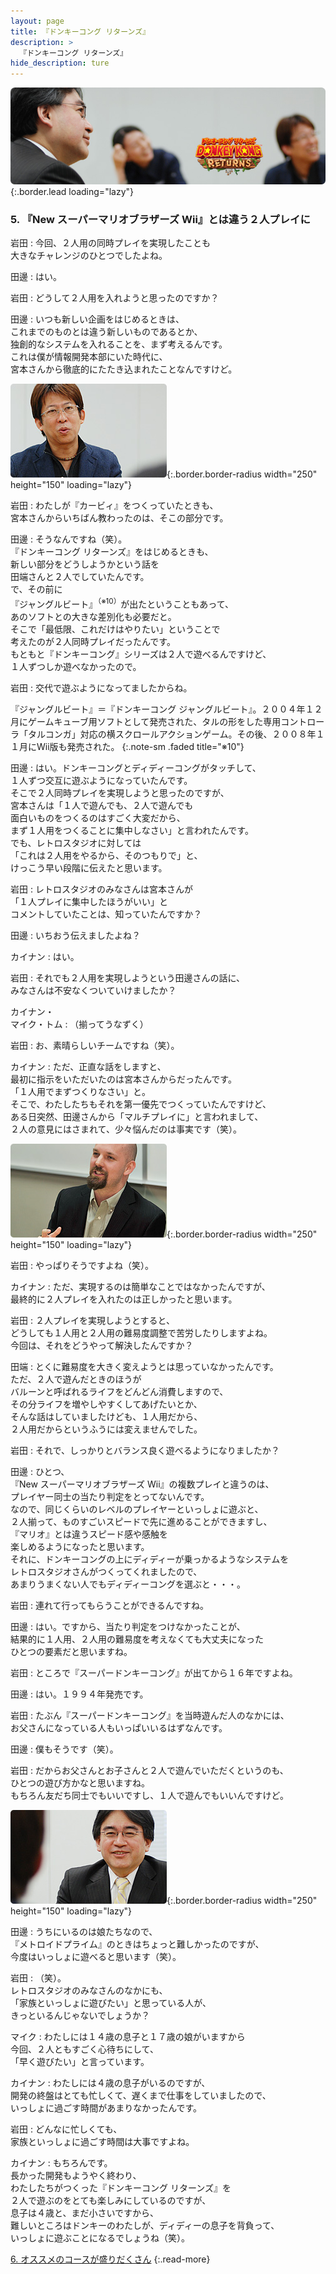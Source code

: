 ```yaml
---
layout: page
title: 『ドンキーコング リターンズ』
description: >
  『ドンキーコング リターンズ』
hide_description: ture
---
```


![](/others/interviews/jp/wii/sf8j/vol1/img/mainvisual5.jpg){:.border.lead loading="lazy"}

### 5. 『New スーパーマリオブラザーズ Wii』とは違う２人プレイに

岩田
: 今回、２人用の同時プレイを実現したことも<br>大きなチャレンジのひとつでしたよね。

田邊
: はい。

岩田
: どうして２人用を入れようと思ったのですか？

田邊
: いつも新しい企画をはじめるときは、<br>これまでのものとは違う新しいものであるとか、<br>独創的なシステムを入れることを、まず考えるんです。<br>これは僕が情報開発本部にいた時代に、<br>宮本さんから徹底的にたたき込まれたことなんですけど。

![](/others/interviews/jp/wii/sf8j/vol1/img/photo21.jpg){:.border.border-radius width="250" height="150" loading="lazy"}

岩田
: わたしが『カービィ』をつくっていたときも、<br>宮本さんからいちばん教わったのは、そこの部分です。

田邊
: そうなんですね（笑）。<br>『ドンキーコング リターンズ』をはじめるときも、<br>新しい部分をどうしようかという話を<br>田端さんと２人でしていたんです。<br>で、その前に<br>『ジャングルビート』<sup>（※10）</sup>が出たということもあって、<br>あのソフトとの大きな差別化も必要だと。<br>そこで「最低限、これだけはやりたい」ということで<br>考えたのが２人同時プレイだったんです。<br>もともと『ドンキーコング』シリーズは２人で遊べるんですけど、<br>１人ずつしか遊べなかったので。

岩田
: 交代で遊ぶようになってましたからね。

『ジャングルビート』＝『ドンキーコング ジャングルビート』。２００４年１２月にゲームキューブ用ソフトとして発売された、タルの形をした専用コントローラ「タルコンガ」対応の横スクロールアクションゲーム。その後、２００８年１１月にWii版も発売された。
{:.note-sm .faded title="※10"}

田邊
: はい。ドンキーコングとディディーコングがタッチして、<br>１人ずつ交互に遊ぶようになっていたんです。<br>そこで２人同時プレイを実現しようと思ったのですが、<br>宮本さんは「１人で遊んでも、２人で遊んでも<br>面白いものをつくるのはすごく大変だから、<br>まず１人用をつくることに集中しなさい」と言われたんです。<br>でも、レトロスタジオに対しては<br>「これは２人用をやるから、そのつもりで」と、<br>けっこう早い段階に伝えたと思います。

岩田
: レトロスタジオのみなさんは宮本さんが<br>「１人プレイに集中したほうがいい」と<br>コメントしていたことは、知っていたんですか？

田邊
: いちおう伝えましたよね？

カイナン
: はい。

岩田
: それでも２人用を実現しようという田邊さんの話に、<br>みなさんは不安なくついていけましたか？

カイナン・<br>マイク・トム
: （揃ってうなずく）

岩田
: お、素晴らしいチームですね（笑）。

カイナン
: ただ、正直な話をしますと、<br>最初に指示をいただいたのは宮本さんからだったんです。<br>「１人用でまずつくりなさい」と。<br>そこで、わたしたちもそれを第一優先でつくっていたんですけど、<br>ある日突然、田邊さんから「マルチプレイに」と言われまして、<br>２人の意見にはさまれて、少々悩んだのは事実です（笑）。

![](/others/interviews/jp/wii/sf8j/vol1/img/photo22.jpg){:.border.border-radius width="250" height="150" loading="lazy"}

岩田
: やっぱりそうですよね（笑）。

カイナン
: ただ、実現するのは簡単なことではなかったんですが、<br>最終的に２人プレイを入れたのは正しかったと思います。

岩田
: ２人プレイを実現しようとすると、<br>どうしても１人用と２人用の難易度調整で苦労したりしますよね。<br>今回は、それをどうやって解決したんですか？

田端
: とくに難易度を大きく変えようとは思っていなかったんです。<br>ただ、２人で遊んだときのほうが<br>バルーンと呼ばれるライフをどんどん消費しますので、<br>その分ライフを増やしやすくしてあげたいとか、<br>そんな話はしていましたけども、１人用だから、<br>２人用だからというふうには変えませんでした。

岩田
: それで、しっかりとバランス良く遊べるようになりましたか？

田邊
: ひとつ、<br>『New スーパーマリオブラザーズ Wii』の複数プレイと違うのは、<br>プレイヤー同士の当たり判定をとってないんです。<br>なので、同じくらいのレベルのプレイヤーといっしょに遊ぶと、<br>２人揃って、ものすごいスピードで先に進めることができますし、<br>『マリオ』とは違うスピード感や感触を<br>楽しめるようになったと思います。<br>それに、ドンキーコングの上にディディーが乗っかるようなシステムを<br>レトロスタジオさんがつくってくれましたので、<br>あまりうまくない人でもディディーコングを選ぶと・・・。

岩田
: 連れて行ってもらうことができるんですね。

田邊
: はい。ですから、当たり判定をつけなかったことが、<br>結果的に１人用、２人用の難易度を考えなくても大丈夫になった<br>ひとつの要素だと思いますね。

岩田
: ところで『スーパードンキーコング』が出てから１６年ですよね。

田邊
: はい。１９９４年発売です。

岩田
: たぶん『スーパードンキーコング』を当時遊んだ人のなかには、<br>お父さんになっている人もいっぱいいるはずなんです。

田邊
: 僕もそうです（笑）。

岩田
: だからお父さんとお子さんと２人で遊んでいただくというのも、<br>ひとつの遊び方かなと思いますね。<br>もちろん友だち同士でもいいですし、１人で遊んでもいいんですけど。

![](/others/interviews/jp/wii/sf8j/vol1/img/photo23.jpg){:.border.border-radius width="250" height="150" loading="lazy"}

田邊
: うちにいるのは娘たちなので、<br>『メトロイドプライム』のときはちょっと難しかったのですが、<br>今度はいっしょに遊べると思います（笑）。

岩田
: （笑）。<br>レトロスタジオのみなさんのなかにも、<br>「家族といっしょに遊びたい」と思っている人が、<br>きっといるんじゃないでしょうか？

マイク
: わたしには１４歳の息子と１７歳の娘がいますから<br>今回、２人ともすごく心待ちにして、<br>「早く遊びたい」と言っています。

カイナン
: わたしには４歳の息子がいるのですが、<br>開発の終盤はとても忙しくて、遅くまで仕事をしていましたので、<br>いっしょに過ごす時間があまりなかったんです。

岩田
: どんなに忙しくても、<br>家族といっしょに過ごす時間は大事ですよね。

カイナン
: もちろんです。<br>長かった開発もようやく終わり、<br>わたしたちがつくった『ドンキーコング リターンズ』を<br>２人で遊ぶのをとても楽しみにしているのですが、<br>息子は４歳と、まだ小さいですから、<br>難しいところはドンキーのわたしが、ディディーの息子を背負って、<br>いっしょに遊ぶことになるでしょうね（笑）。

[6. オススメのコースが盛りだくさん](6.md)
{:.read-more}

